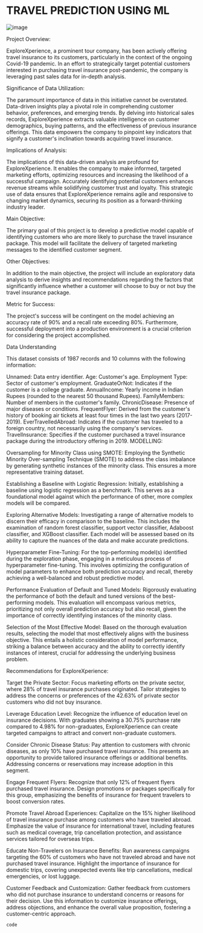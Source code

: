# TRAVEL PREDICTION USING ML 

![image](https://github.com/franciskyalo/travelprediction/assets/94622826/b0446c7d-d615-4d2f-8a7e-6e9ca2e5d90c)


Project Overview: 

ExploreXperience, a prominent tour company, has been actively offering travel insurance to its customers, particularly in the context of the ongoing Covid-19 pandemic. In an effort to strategically target potential customers interested in purchasing travel insurance post-pandemic, the company is leveraging past sales data for in-depth analysis.

Significance of Data Utilization: 

The paramount importance of data in this initiative cannot be overstated. Data-driven insights play a pivotal role in comprehending customer behavior, preferences, and emerging trends. By delving into historical sales records, ExploreXperience extracts valuable intelligence on customer demographics, buying patterns, and the effectiveness of previous insurance offerings. This data empowers the company to pinpoint key indicators that signify a customer's inclination towards acquiring travel insurance.

Implications of Analysis: 

The implications of this data-driven analysis are profound for ExploreXperience. It enables the company to make informed, targeted marketing efforts, optimizing resources and increasing the likelihood of a successful campaign. Accurately identifying potential customers enhances revenue streams while solidifying customer trust and loyalty. This strategic use of data ensures that ExploreXperience remains agile and responsive to changing market dynamics, securing its position as a forward-thinking industry leader.

Main Objective: 

The primary goal of this project is to develop a predictive model capable of identifying customers who are more likely to purchase the travel insurance package. This model will facilitate the delivery of targeted marketing messages to the identified customer segment.

Other Objectives: 

In addition to the main objective, the project will include an exploratory data analysis to derive insights and recommendations regarding the factors that significantly influence whether a customer will choose to buy or not buy the travel insurance package.

Metric for Success: 

The project's success will be contingent on the model achieving an accuracy rate of 90% and a recall rate exceeding 80%. Furthermore, successful deployment into a production environment is a crucial criterion for considering the project accomplished.

Data Understanding

This dataset consists of 1987 records and 10 columns with the following information:

Unnamed: Data entry identifier.
Age: Customer's age.
Employment Type: Sector of customer's employment.
GraduateOrNot: Indicates if the customer is a college graduate.
AnnualIncome: Yearly income in Indian Rupees (rounded to the nearest 50 thousand Rupees).
FamilyMembers: Number of members in the customer's family.
ChronicDisease: Presence of major diseases or conditions.
FrequentFlyer: Derived from the customer's history of booking air tickets at least four times in the last two years (2017-2019).
EverTravelledAbroad: Indicates if the customer has traveled to a foreign country, not necessarily using the company's services.
TravelInsurance: Specifies if the customer purchased a travel insurance package during the introductory offering in 2019.
MODELLING:

Oversampling for Minority Class using SMOTE: Employing the Synthetic Minority Over-sampling Technique (SMOTE) to address the class imbalance by generating synthetic instances of the minority class. This ensures a more representative training dataset.

Establishing a Baseline with Logistic Regression: Initially, establishing a baseline using logistic regression as a benchmark. This serves as a foundational model against which the performance of other, more complex models will be compared.

Exploring Alternative Models: Investigating a range of alternative models to discern their efficacy in comparison to the baseline. This includes the examination of random forest classifier, support vector classifier, Adaboost classifier, and XGBoost classifier. Each model will be assessed based on its ability to capture the nuances of the data and make accurate predictions.

Hyperparameter Fine-Tuning: For the top-performing model(s) identified during the exploration phase, engaging in a meticulous process of hyperparameter fine-tuning. This involves optimizing the configuration of model parameters to enhance both prediction accuracy and recall, thereby achieving a well-balanced and robust predictive model.

Performance Evaluation of Default and Tuned Models: Rigorously evaluating the performance of both the default and tuned versions of the best-performing models. This evaluation will encompass various metrics, prioritizing not only overall prediction accuracy but also recall, given the importance of correctly identifying instances of the minority class.

Selection of the Most Effective Model: Based on the thorough evaluation results, selecting the model that most effectively aligns with the business objective. This entails a holistic consideration of model performance, striking a balance between accuracy and the ability to correctly identify instances of interest, crucial for addressing the underlying business problem.

Recommendations for ExploreXperience:

Target the Private Sector: Focus marketing efforts on the private sector, where 28% of travel insurance purchases originated. Tailor strategies to address the concerns or preferences of the 42.63% of private sector customers who did not buy insurance.

Leverage Education Level: Recognize the influence of education level on insurance decisions. With graduates showing a 30.75% purchase rate compared to 4.98% for non-graduates, ExploreXperience can create targeted campaigns to attract and convert non-graduate customers.

Consider Chronic Disease Status: Pay attention to customers with chronic diseases, as only 10% have purchased travel insurance. This presents an opportunity to provide tailored insurance offerings or additional benefits. Addressing concerns or reservations may increase adoption in this segment.

Engage Frequent Flyers: Recognize that only 12% of frequent flyers purchased travel insurance. Design promotions or packages specifically for this group, emphasizing the benefits of insurance for frequent travelers to boost conversion rates.

Promote Travel Abroad Experiences: Capitalize on the 15% higher likelihood of travel insurance purchase among customers who have traveled abroad. Emphasize the value of insurance for international travel, including features such as medical coverage, trip cancellation protection, and assistance services tailored for overseas trips.

Educate Non-Travelers on Insurance Benefits: Run awareness campaigns targeting the 60% of customers who have not traveled abroad and have not purchased travel insurance. Highlight the importance of insurance for domestic trips, covering unexpected events like trip cancellations, medical emergencies, or lost luggage.

Customer Feedback and Customization: Gather feedback from customers who did not purchase insurance to understand concerns or reasons for their decision. Use this information to customize insurance offerings, address objections, and enhance the overall value proposition, fostering a customer-centric approach.


```
code
```
